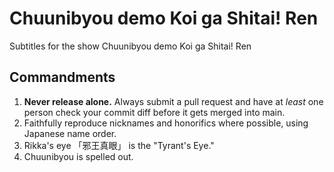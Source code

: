 Chuunibyou demo Koi ga Shitai! Ren
==================================

Subtitles for the show Chuunibyou demo Koi ga Shitai! Ren

Commandments
------------
1. **Never release alone.** Always submit a pull request and have at *least* one person check your commit diff before it gets merged into main.
2. Faithfully reproduce nicknames and honorifics where possible, using Japanese name order.
3. Rikka's eye 「邪王真眼」 is the "Tyrant's Eye."
4. Chuunibyou is spelled out.
